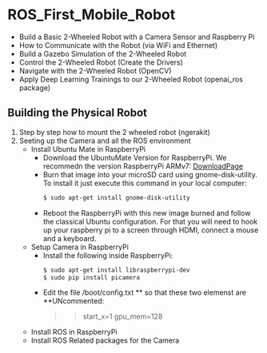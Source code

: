 # ROS_First_Mobile_Robot

- Build a Basic 2-Wheeled Robot with a Camera Sensor and Raspberry Pi
- How to Communicate with the Robot (via WiFi and Ethernet)
- Build a Gazebo Simulation of the 2-Wheeled Robot
- Control the 2-Wheeled Robot (Create the Drivers)
- Navigate with the 2-Wheeled Robot (OpenCV)
- Apply Deep Learning Trainings to our 2-Wheeled Robot (openai_ros package)


## Building the Physical Robot

1. Step by step how to mount the 2 wheeled robot (ngerakit)
2. Seeting up the Camera and all the ROS environment
    - Install Ubuntu Mate in RaspberryPi
        * Download the UbuntuMate Version for RaspberryPi. We recommedn the version RaspberryPi ARMv7: [DownloadPage](https://ubuntu-mate.org/download/)
        * Burn that image into your microSD card using gnome-disk-utility. To install it just execute this command in your local computer:
            ```sh
            $ sudo apt-get install gnome-disk-utility
            ```
        * Reboot the RaspberryPi with this new image burned and follow the classical Ubuntu configuration. For that you will need to hook up your raspberry pi to a screen through HDMI, connect a mouse and a keyboard.
    - Setup Camera in RaspberryPi
        * Install the following inside RaspberryPi:
            ```sh
            $ sudo apt-get install libraspberrypi-dev
            $ sudo pip install picamera
            ```
        * Edit the file /boot/config.txt ** so that these two elemenst are **UNcommented:
            >> start_x=1
            >> gpu_mem=128
    - Install ROS in RaspberryPi
    - Install ROS Related packages for the Camera